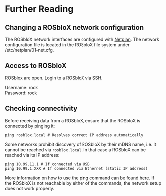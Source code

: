 # Further Reading

## Changing a ROSbloX network configuration

The ROSbloX network interfaces are configured with [Netplan](https://netplan.io/). The network configuration file is located in the ROSbloX file system under /etc/netplan/01-net.cfg.


## Access to ROSbloX

ROSblox are open. Login to a ROSbloX via SSH.  

Username: rock  
Password: rock  


## Checking connectivity

Before receiving data from a ROSbloX, ensure that the ROSbloX is connected by pinging it:
```
ping rosblox.local # Resolves correct IP address automatically
```

Some networks prohibit discovery of ROSbloX by their mDNS name, i.e. it cannot be reached via ```rosblox.local```. In that case a ROSbloX can be reached via its IP address:
```
ping 10.99.11.1 # If connected via USB
ping 10.99.1.XXX # If connected via Ethernet (static IP address)
```

More information on how to use the ping command can be found [here](https://www.siteground.com/kb/how_to_perform_ping_checks_in_windows_linux_and_mac_os/).  If the ROSbloX is not reachable by either of the commands, the network setup does not work properly.


